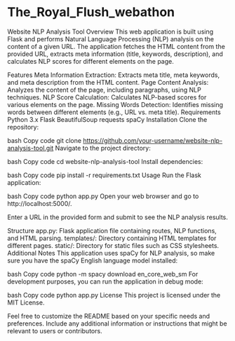 # The_Royal_Flush_webathon
Website NLP Analysis Tool
Overview
This web application is built using Flask and performs Natural Language Processing (NLP) analysis on the content of a given URL. The application fetches the HTML content from the provided URL, extracts meta information (title, keywords, description), and calculates NLP scores for different elements on the page.

Features
Meta Information Extraction: Extracts meta title, meta keywords, and meta description from the HTML content.
Page Content Analysis: Analyzes the content of the page, including paragraphs, using NLP techniques.
NLP Score Calculation: Calculates NLP-based scores for various elements on the page.
Missing Words Detection: Identifies missing words between different elements (e.g., URL vs. meta title).
Requirements
Python 3.x
Flask
BeautifulSoup
requests
spaCy
Installation
Clone the repository:

bash
Copy code
git clone https://github.com/your-username/website-nlp-analysis-tool.git
Navigate to the project directory:

bash
Copy code
cd website-nlp-analysis-tool
Install dependencies:

bash
Copy code
pip install -r requirements.txt
Usage
Run the Flask application:

bash
Copy code
python app.py
Open your web browser and go to http://localhost:5000/.

Enter a URL in the provided form and submit to see the NLP analysis results.

Structure
app.py: Flask application file containing routes, NLP functions, and HTML parsing.
templates/: Directory containing HTML templates for different pages.
static/: Directory for static files such as CSS stylesheets.
Additional Notes
This application uses spaCy for NLP analysis, so make sure you have the spaCy English language model installed:

bash
Copy code
python -m spacy download en_core_web_sm
For development purposes, you can run the application in debug mode:

bash
Copy code
python app.py
License
This project is licensed under the MIT License.

Feel free to customize the README based on your specific needs and preferences. Include any additional information or instructions that might be relevant to users or contributors.
